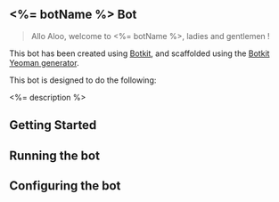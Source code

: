 ## <%= botName %> Bot
> Allo Aloo, welcome to <%= botName %>, ladies and gentlemen !

This bot has been created using [Botkit](https://github.com/howdyai/botkit), and scaffolded using the [Botkit Yeoman generator](https://github.com/ouadie-lahdioui/generator-botkit).

This bot is designed to do the following:

<%= description %>

## Getting Started

## Running the bot

## Configuring the bot





